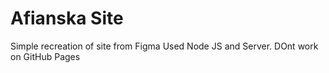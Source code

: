 # Afianska Site
Simple recreation of site from Figma
Used Node JS and Server.
DOnt work on GitHub Pages
